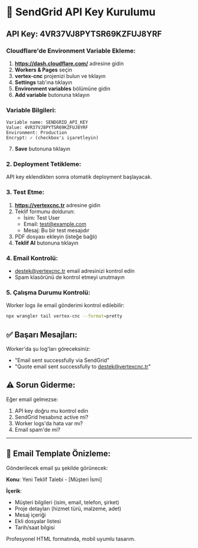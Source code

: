 # 🔑 SendGrid API Key Kurulumu

## API Key: 4VR37VJ8PYTSR69KZFUJ8YRF

### Cloudflare'de Environment Variable Ekleme:

1. **https://dash.cloudflare.com/** adresine gidin
2. **Workers & Pages** seçin
3. **vertex-cnc** projenizi bulun ve tıklayın
4. **Settings** tab'ına tıklayın
5. **Environment variables** bölümüne gidin
6. **Add variable** butonuna tıklayın

### Variable Bilgileri:
```
Variable name: SENDGRID_API_KEY
Value: 4VR37VJ8PYTSR69KZFUJ8YRF
Environment: Production
Encrypt: ✓ (checkbox'ı işaretleyin)
```

7. **Save** butonuna tıklayın

### 2. Deployment Tetikleme:

API key eklendikten sonra otomatik deployment başlayacak.

### 3. Test Etme:

1. **https://vertexcnc.tr** adresine gidin
2. Teklif formunu doldurun:
   - İsim: Test User
   - Email: test@example.com
   - Mesaj: Bu bir test mesajıdır
3. PDF dosyası ekleyin (isteğe bağlı)
4. **Teklif Al** butonuna tıklayın

### 4. Email Kontrolü:

- destek@vertexcnc.tr email adresinizi kontrol edin
- Spam klasörünü de kontrol etmeyi unutmayın

### 5. Çalışma Durumu Kontrolü:

Worker logs ile email gönderimi kontrol edilebilir:

```bash
npx wrangler tail vertex-cnc --format=pretty
```

## ✅ Başarı Mesajları:

Worker'da şu log'ları göreceksiniz:
- "Email sent successfully via SendGrid"
- "Quote email sent successfully to destek@vertexcnc.tr"

## ⚠️ Sorun Giderme:

Eğer email gelmezse:
1. API key doğru mu kontrol edin
2. SendGrid hesabınız active mi?
3. Worker logs'da hata var mı?
4. Email spam'de mi?

---

## 📧 Email Template Önizleme:

Gönderilecek email şu şekilde görünecek:

**Konu**: Yeni Teklif Talebi - [Müşteri İsmi]

**İçerik**:
- Müşteri bilgileri (isim, email, telefon, şirket)
- Proje detayları (hizmet türü, malzeme, adet)
- Mesaj içeriği
- Ekli dosyalar listesi
- Tarih/saat bilgisi

Profesyonel HTML formatında, mobil uyumlu tasarım.
